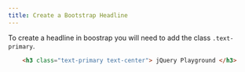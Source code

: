 ```yaml
---
title: Create a Bootstrap Headline
---
```

To create a headline in boostrap you will need to add the class `.text-primary`.
```html
    <h3 class="text-primary text-center"> jQuery Playground </h3>
```